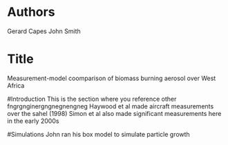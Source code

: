 # Authors
Gerard Capes
John Smith

# Title
Measurement-model coomparison of biomass burning aerosol over West Africa

#Introduction
This is the section where you reference other fngrgnginergngnegnengneg
Haywood et al made aircraft measurements over the sahel (1998)
Simon et al also made significant measurements here in the early 2000s

#Simulations
John ran his box model to simulate particle growth
